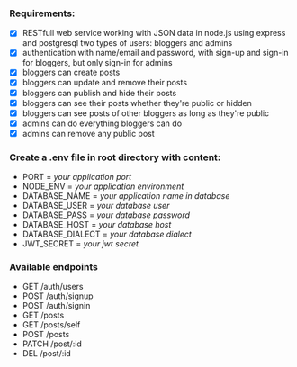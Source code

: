 ### Requirements:
- [x] RESTfull web service working with JSON data in node.js using express and postgresql two types of users: bloggers and admins
- [x] authentication with name/email and password, with sign-up and sign-in for bloggers, but only sign-in for admins
- [x] bloggers can create posts
- [x] bloggers can update and remove their posts
- [x] bloggers can publish and hide their posts
- [x] bloggers can see their posts whether they're public or hidden
- [x] bloggers can see posts of other bloggers as long as they're public
- [x] admins can do everything bloggers can do
- [x] admins can remove any public post

### Create a .env file in root directory with content:
- PORT = *your application port*
- NODE_ENV = *your application environment*
- DATABASE_NAME = *your application name in database*
- DATABASE_USER = *your database user*
- DATABASE_PASS = *your database password*
- DATABASE_HOST = *your database host*
- DATABASE_DIALECT = *your database dialect*
- JWT_SECRET = *your jwt secret*

### Available endpoints
- GET /auth/users 
- POST /auth/signup
- POST /auth/signin
- GET /posts
- GET /posts/self
- POST /posts
- PATCH /post/:id
- DEL /post/:id
